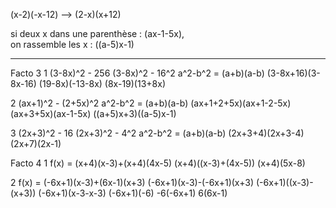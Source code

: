 (x-2)(-x-12) --> (2-x)(x+12)

si deux x dans une parenthèse : (ax-1-5x),  
on rassemble les x : ((a-5)x-1)

---

Facto 3
1
(3-8x)^2 - 256
(3-8x)^2 - 16^2
a^2-b^2 = (a+b)(a-b)
(3-8x+16)(3-8x-16)
(19-8x)(-13-8x)
(8x-19)(13+8x)

2
(ax+1)^2 - (2+5x)^2 
a^2-b^2 = (a+b)(a-b)
(ax+1+2+5x)(ax+1-2-5x)
(ax+3+5x)(ax-1-5x)
((a+5)x+3)((a-5)x-1)

3
(2x+3)^2 - 16
(2x+3)^2 - 4^2
a^2-b^2 = (a+b)(a-b)
(2x+3+4)(2x+3-4)
(2x+7)(2x-1)

Facto 4
1
f(x) = (x+4)(x-3)+(x+4)(4x-5)
(x+4)((x-3)+(4x-5))
(x+4)(5x-8)

2
f(x) = (-6x+1)(x-3)+(6x-1)(x+3)
(-6x+1)(x-3)-(-6x+1)(x+3)
(-6x+1)((x-3)-(x+3))
(-6x+1)(x-3-x-3)
(-6x+1)(-6)
-6(-6x+1)
6(6x-1)